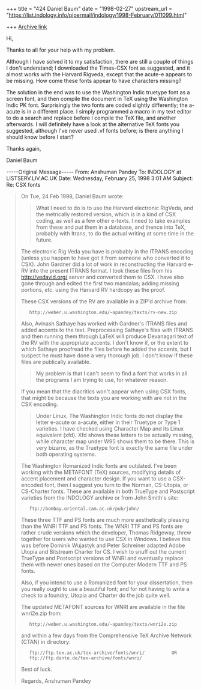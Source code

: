 +++
title = "424 Daniel Baum"
date = "1998-02-27"
upstream_url = "https://list.indology.info/pipermail/indology/1998-February/011099.html"

+++
[Archive link](https://list.indology.info/pipermail/indology/1998-February/011099.html)

Hi,

Thanks  to all for your help with my problem.

Although I have solved it to my satisfaction, there are still a couple of
things I don't understand; I downloaded the Times-CSX font as suggested, and
it almost works with the Harvard Rigveda, except that the acute-e appears to
be missing. How come these fonts appear to have characters missing?

The solution in the end was to use the Washington Indic truetype font as a
screen font, and then compile the document in TeX using the Washington Indic
PK font. Surprisingly the two fonts are coded slightly differently; the
a-acute is in a different place. I simply programmed a macro in my text
editor to do a search and replace before I compile the TeX file, and another
afterwards. I will definitely have a look at the alternative TeX fonts you
suggested, although I've never used .vf fonts before; is there anything  I
should know before I start?

Thanks again,

Daniel Baum

-----Original Message-----
From: Anshuman Pandey <apandey at U.WASHINGTON.EDU>
To: INDOLOGY at LISTSERV.LIV.AC.UK <INDOLOGY at LISTSERV.LIV.AC.UK>
Date: Wednesday, February 25, 1998 3:01 AM
Subject: Re: CSX fonts


>On Tue, 24 Feb 1998, Daniel Baum wrote:
>
>> What I need to do is to use the Harvard electronic RigVeda, and the
>> metrically restored version, which is in a kind of CSX coding, as well as
a
>> few other e-texts. I need to take examples from these and put them in a
>> database, and thence into TeX, probably with Itrans, to do the actual
>> writing at some time in the future.
>
>The electronic Rig Veda you have is probably in the ITRANS encoding
>(unless you happen to have got it from someone who converted it to CSX).
>John Gardner did a lot of work in reconstructing the Harvard e-RV into the
>present ITRANS format. I took these files from his http://vedavid.org/
>server and converted them to CSX. I have also gone through and edited the
>first two mandalas; adding missing portions, etc. using the Harvard RV
>hardcopy as the proof.
>
>These CSX versions of the RV are available in a ZIP'd archive from:
>
>        http://weber.u.washington.edu/~apandey/texts/rv-new.zip
>
>Also, Avinash Sathaye has worked with Gardner's ITRANS files and added
>accents to the text. Preprocessing Sathaye's files with ITRANS and then
>running them through LaTeX will produce Devanagari text of the RV with the
>appropriate accents. I don't know if, or the extent to which Sathaye
>proofread the files before he added the accents, but I suspect he must
>have done a very thorough job. I don't know if these files are publically
>available.
>
>> My problem is that I can't seem to find a font that works in all the
>> programs I am trying to use, for whatever reason.
>
>If you mean that the diacritics won't appear when using CSX fonts, that
>might be because the texts you are working with are not in the CSX
>encoding.
>
>> Under Linux, The Washington Indic fonts do not display the letter e-acute
or
>> a-acute, either in their Truetype or Type 1 varieties. I have checked
using
>> Character Map and its Linux equivalent (xfd). Xfd shows these letters to
be
>> actually missing, while character map under W95 shows them to be there.
This
>> is very bizarre, as the Truetype font is exactly the same file under both
>> operating systems.
>
>The Washington Romanized Indic fonts are outdated. I've been working with
>the METAFONT (TeX) sources, modifying details of accent placement and
>character design. If you want to use a CSX-encoded font, then I suggest
>you turn to the Norman, CS-Utopia, or CS-Charter fonts. These are
>available in both TrueType and Postscript varieties from the INDOLOGY
>archive or from John Smith's site:
>
>        ftp://bombay.oriental.cam.ac.uk/pub/john/
>
>These three TTF and PS fonts are much more aesthetically pleasing than the
>WNRI TTF and PS fonts. The WNRI TTF and PS fonts are rather crude versions
>which the developer, Thomas Ridgeway, threw together for users who wanted
>to use CSX in Windows. I believe this was before Dominik Wujastyk and
>Peter Schreiner adapted Adobe Utopia and Bitstream Charter for CS. I wish
>to snuff out the current TrueType and Postscript versions of WNRI and
>eventually replace them with newer ones based on the Computer Modern TTF
>and PS fonts.
>
>Also, if you intend to use a Romanized font for your dissertation, then
>you really ought to use a beautiful font; and for not having to write a
>check to a foundry, Utopia and Charter do the job quite well.
>
>The updated METAFONT sources for WNRI are available in the file wnri2e.zip
>from:
>
>        http://weber.u.washington.edu/~apandey/texts/wnri2e.zip
>
>and within a few days from the Comprehensive TeX Archive Network (CTAN) in
>directory:
>
>        ftp://ftp.tex.ac.uk/tex-archive/fonts/wnri/          OR
>        ftp://ftp.dante.de/tex-archive/fonts/wnri/
>
>
>Best of luck.
>
>Regards,
>Anshuman Pandey
>



